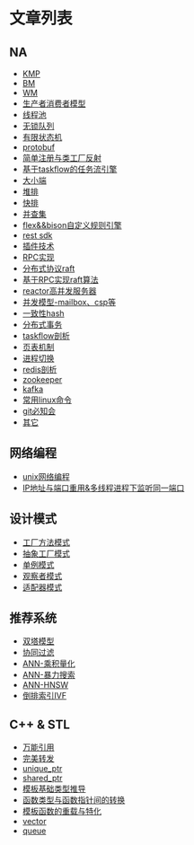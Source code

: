 # 文章列表

## NA
- [KMP](./doc/KMP/KMP.md)
- [BM](./doc/BM/BM.md)
- [WM](./doc/WM/WM.md)
- [生产者消费者模型](./doc/producerConsumer/pC.md)
- [线程池](./doc/ThreadPool/threadPool.md)
- [无锁队列](./doc/LockFreeQueue/lockFreeQueue.md)
- [有限状态机](./doc/FSM/fsm.md)
- [protobuf](./doc/protobuf/protobuf.md)
- [简单注册与类工厂反射](./doc/classRegister/classRegister.md)
- [基于taskflow的任务流引擎](./doc/TaskFlow/engine.md)
- [大小端](./doc/endian/endian.md)
- [堆排](./doc/sort/heap.md)
- [快排](./doc/sort/quick.md)
- [并查集](./doc/bingchaji/bingchaji.md)
- [flex&&bison自定义规则引擎](./doc/flexbison/flexbison.md)
- [rest sdk](./doc/rest/rest.md)
- [插件技术](./doc/Plugin/plugin.md)
- [RPC实现](./doc/RPC/rpc.md)
- [分布式协议raft](./doc/raft/raft.md)
- [基于RPC实现raft算法](./doc/raft/raftimpl.md)
- [reactor高并发服务器](./doc/reactorServer/reactor.md)
- [并发模型-mailbox、csp等]()
- [一致性hash](./doc/conshash/conshash.md)
- [分布式事务](./doc/distrans/distrans.md)
- [taskflow剖析](./doc/TaskFlow/taskflow.md)
- [页表机制]()
- [进程切换]()
- [redis剖析]()
- [zookeeper]()
- [kafka]()
- [常用linux命令]()
- [git必知会]()
- [其它]()

## 网络编程
- [unix网络编程](./doc/netprogram/net.md)
- [IP地址与端口重用&多线程进程下监听同一端口](./doc/netprogram/reuse.md)

## 设计模式
- [工厂方法模式](./doc/FactoryMethod/factoryMethod.md)
- [抽象工厂模式](./doc/AbstractFactory/abstractFactory.md)
- [单例模式](./doc/Singleton/singleton.md)
- [观察者模式](./doc/Observer/observer.md)
- [适配器模式](./doc/Adapter/adapter.md)

## 推荐系统
- [双塔模型](./doc/doubletower/doubletower.md)
- [协同过滤](./doc/cf/cf.md)
- [ANN-乘积量化](./doc/ANN/chengji.md)
- [ANN-暴力搜索](./doc/ANN/baoli.md)
- [ANN-HNSW](./doc/ANN/hnsw.md)
- [倒排索引IVF](./doc/ANN/IVF.md)
    
## C++ & STL
- [万能引用](./doc/cpp/ref.md)
- [完美转发](/doc/cpp/forward.md)
- [unique_ptr](./doc/ptr/unique_ptr.md)
- [shared_ptr](./doc/ptr/shared_ptr.md)
- [模板基础类型推导](./doc/template/base.md)
- [函数类型与函数指针间的转换](./doc/template/func&funcptr.md)
- [模板函数的重载与特化](./doc/template/templateoverload.md)
- [vector]()
- [queue]()



